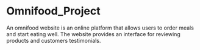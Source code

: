 # Omnifood_Project
An omnifood website is an online platform that allows users to order meals and start eating well. The website provides an interface for reviewing products and customers testimonials.
